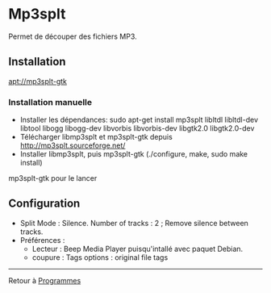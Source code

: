 # Mp3splt

Permet de découper des fichiers MP3.

## Installation

[apt://mp3splt-gtk](apt://mp3splt-gtk)

### Installation manuelle

- Installer les dépendances: sudo apt-get install mp3splt libltdl
  libltdl-dev libtool libogg libogg-dev libvorbis libvorbis-dev
  libgtk2.0 libgtk2.0-dev
- Télécharger libmp3splt et mp3splt-gtk depuis
  <http://mp3splt.sourceforge.net/>
- Installer libmp3splt, puis mp3splt-gtk (./configure, make, sudo make
  install)

mp3splt-gtk pour le lancer

## Configuration

- Split Mode : Silence. Number of tracks : 2 ; Remove silence between
  tracks.
- Préférences :
  - Lecteur : Beep Media Player puisqu'intallé avec paquet Debian.
  - coupure : Tags options : original file tags

------------------------------------------------------------------------

Retour à [Programmes](Programmes)
